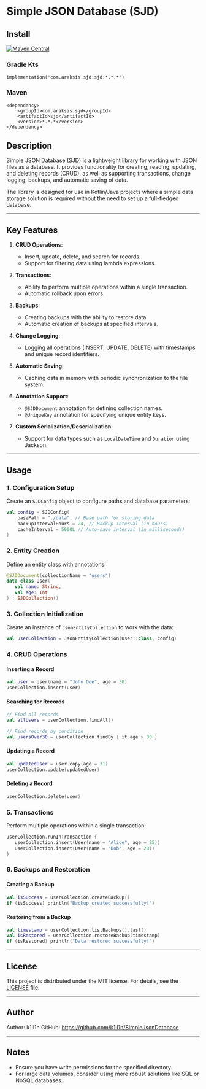 # Simple JSON Database (SJD)

## Install

[![Maven Central](https://img.shields.io/maven-central/v/com.araksis.sjd/sjd.svg)](https://search.maven.org/artifact/com.araksis.sjd/sjd)
### Gradle Kts
`implementation("com.araksis.sjd:sjd:*.*.*")`

### Maven
```
<dependency>
    <groupId>com.araksis.sjd</groupId>
    <artifactId>sjd</artifactId>
    <version>*.*.*</version>
</dependency>
```

## Description

Simple JSON Database (SJD) is a lightweight library for working with JSON files as a database. It provides functionality for creating, reading, updating, and deleting records (CRUD), as well as supporting transactions, change logging, backups, and automatic saving of data.

The library is designed for use in Kotlin/Java projects where a simple data storage solution is required without the need to set up a full-fledged database.

---

## Key Features

1. **CRUD Operations**:
   - Insert, update, delete, and search for records.
   - Support for filtering data using lambda expressions.

2. **Transactions**:
   - Ability to perform multiple operations within a single transaction.
   - Automatic rollback upon errors.

3. **Backups**:
   - Creating backups with the ability to restore data.
   - Automatic creation of backups at specified intervals.

4. **Change Logging**:
   - Logging all operations (INSERT, UPDATE, DELETE) with timestamps and unique record identifiers.

5. **Automatic Saving**:
   - Caching data in memory with periodic synchronization to the file system.

6. **Annotation Support**:
   - `@SJDDocument` annotation for defining collection names.
   - `@UniqueKey` annotation for specifying unique entity keys.

7. **Custom Serialization/Deserialization**:
   - Support for data types such as `LocalDateTime` and `Duration` using Jackson.

---

## Usage

### 1. Configuration Setup

Create an `SJDConfig` object to configure paths and database parameters:

```kotlin
val config = SJDConfig(
    basePath = "./data", // Base path for storing data
    backupIntervalHours = 24, // Backup interval (in hours)
    cacheInterval = 5000L // Auto-save interval (in milliseconds)
)
```

### 2. Entity Creation

Define an entity class with annotations:

```kotlin
@SJDDocument(collectionName = "users")
data class User(
   val name: String,
   val age: Int
) : SJDCollection()
```

### 3. Collection Initialization

Create an instance of `JsonEntityCollection` to work with the data:

```kotlin
val userCollection = JsonEntityCollection(User::class, config)
```

### 4. CRUD Operations

#### Inserting a Record
```kotlin
val user = User(name = "John Doe", age = 30)
userCollection.insert(user)
```

#### Searching for Records
```kotlin
// Find all records
val allUsers = userCollection.findAll()

// Find records by condition
val usersOver30 = userCollection.findBy { it.age > 30 }
```

#### Updating a Record
```kotlin
val updatedUser = user.copy(age = 31)
userCollection.update(updatedUser)
```

#### Deleting a Record
```kotlin
userCollection.delete(user)
```

### 5. Transactions

Perform multiple operations within a single transaction:

```kotlin
userCollection.runInTransaction {
   userCollection.insert(User(name = "Alice", age = 25))
   userCollection.insert(User(name = "Bob", age = 28))
}
```

### 6. Backups and Restoration

#### Creating a Backup
```kotlin
val isSuccess = userCollection.createBackup()
if (isSuccess) println("Backup created successfully!")
```

#### Restoring from a Backup
```kotlin
val timestamp = userCollection.listBackups().last()
val isRestored = userCollection.restoreBackup(timestamp)
if (isRestored) println("Data restored successfully!")
```

---

## License

This project is distributed under the MIT license. For details, see the [LICENSE](LICENSE) file.

---

## Author

Author: k1ll1n
GitHub: https://github.com/k1ll1n/SimpleJsonDatabase

---

## Notes

- Ensure you have write permissions for the specified directory.
- For large data volumes, consider using more robust solutions like SQL or NoSQL databases.
